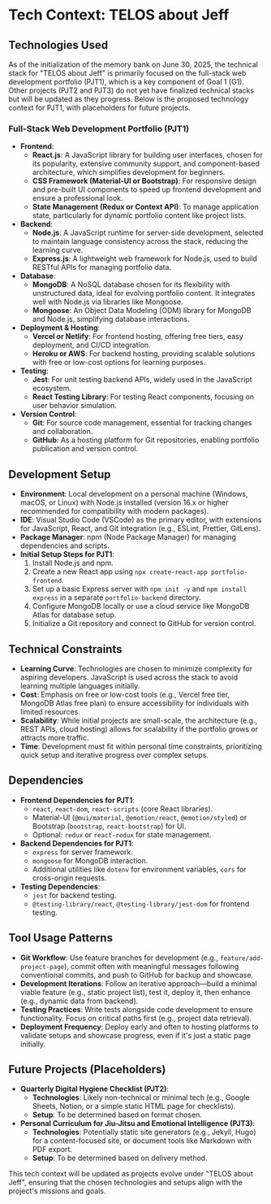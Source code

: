 # Tech Context: TELOS about Jeff

## Technologies Used

As of the initialization of the memory bank on June 30, 2025, the technical stack for "TELOS about Jeff" is primarily
focused on the full-stack web development portfolio (PJT1), which is a key component of Goal 1 (G1). Other projects
(PJT2 and PJT3) do not yet have finalized technical stacks but will be updated as they progress. Below is the proposed
technology context for PJT1, with placeholders for future projects.

### Full-Stack Web Development Portfolio (PJT1)

- **Frontend**:
  - **React.js**: A JavaScript library for building user interfaces, chosen for its popularity, extensive community
    support, and component-based architecture, which simplifies development for beginners.
  - **CSS Framework (Material-UI or Bootstrap)**: For responsive design and pre-built UI components to speed up frontend
    development and ensure a professional look.
  - **State Management (Redux or Context API)**: To manage application state, particularly for dynamic portfolio content
    like project lists.
- **Backend**:
  - **Node.js**: A JavaScript runtime for server-side development, selected to maintain language consistency across the
    stack, reducing the learning curve.
  - **Express.js**: A lightweight web framework for Node.js, used to build RESTful APIs for managing portfolio data.
- **Database**:
  - **MongoDB**: A NoSQL database chosen for its flexibility with unstructured data, ideal for evolving portfolio
    content. It integrates well with Node.js via libraries like Mongoose.
  - **Mongoose**: An Object Data Modeling (ODM) library for MongoDB and Node.js, simplifying database interactions.
- **Deployment & Hosting**:
  - **Vercel or Netlify**: For frontend hosting, offering free tiers, easy deployment, and CI/CD integration.
  - **Heroku or AWS**: For backend hosting, providing scalable solutions with free or low-cost options for learning
    purposes.
- **Testing**:
  - **Jest**: For unit testing backend APIs, widely used in the JavaScript ecosystem.
  - **React Testing Library**: For testing React components, focusing on user behavior simulation.
- **Version Control**:
  - **Git**: For source code management, essential for tracking changes and collaboration.
  - **GitHub**: As a hosting platform for Git repositories, enabling portfolio publication and version control.

## Development Setup

- **Environment**: Local development on a personal machine (Windows, macOS, or Linux) with Node.js installed (version
  16.x or higher recommended for compatibility with modern packages).
- **IDE**: Visual Studio Code (VSCode) as the primary editor, with extensions for JavaScript, React, and Git integration
  (e.g., ESLint, Prettier, GitLens).
- **Package Manager**: npm (Node Package Manager) for managing dependencies and scripts.
- **Initial Setup Steps for PJT1**:
  1. Install Node.js and npm.
  2. Create a new React app using `npx create-react-app portfolio-frontend`.
  3. Set up a basic Express server with `npm init -y` and `npm install express` in a separate `portfolio-backend`
     directory.
  4. Configure MongoDB locally or use a cloud service like MongoDB Atlas for database setup.
  5. Initialize a Git repository and connect to GitHub for version control.

## Technical Constraints

- **Learning Curve**: Technologies are chosen to minimize complexity for aspiring developers. JavaScript is used across
  the stack to avoid learning multiple languages initially.
- **Cost**: Emphasis on free or low-cost tools (e.g., Vercel free tier, MongoDB Atlas free plan) to ensure accessibility
  for individuals with limited resources.
- **Scalability**: While initial projects are small-scale, the architecture (e.g., REST APIs, cloud hosting) allows for
  scalability if the portfolio grows or attracts more traffic.
- **Time**: Development must fit within personal time constraints, prioritizing quick setup and iterative progress over
  complex setups.

## Dependencies

- **Frontend Dependencies for PJT1**:
  - `react`, `react-dom`, `react-scripts` (core React libraries).
  - Material-UI (`@mui/material`, `@emotion/react`, `@emotion/styled`) or Bootstrap (`bootstrap`, `react-bootstrap`) for
    UI.
  - Optional: `redux` or `react-redux` for state management.
- **Backend Dependencies for PJT1**:
  - `express` for server framework.
  - `mongoose` for MongoDB interaction.
  - Additional utilities like `dotenv` for environment variables, `cors` for cross-origin requests.
- **Testing Dependencies**:
  - `jest` for backend testing.
  - `@testing-library/react`, `@testing-library/jest-dom` for frontend testing.

## Tool Usage Patterns

- **Git Workflow**: Use feature branches for development (e.g., `feature/add-project-page`), commit often with
  meaningful messages following conventional commits, and push to GitHub for backup and showcase.
- **Development Iterations**: Follow an iterative approach—build a minimal viable feature (e.g., static project list),
  test it, deploy it, then enhance (e.g., dynamic data from backend).
- **Testing Practices**: Write tests alongside code development to ensure functionality. Focus on critical paths first
  (e.g., project data retrieval).
- **Deployment Frequency**: Deploy early and often to hosting platforms to validate setups and showcase progress, even
  if it's just a static page initially.

## Future Projects (Placeholders)

- **Quarterly Digital Hygiene Checklist (PJT2)**:
  - **Technologies**: Likely non-technical or minimal tech (e.g., Google Sheets, Notion, or a simple static HTML page
    for checklists).
  - **Setup**: To be determined based on format chosen.
- **Personal Curriculum for Jiu-Jitsu and Emotional Intelligence (PJT3)**:
  - **Technologies**: Potentially static site generators (e.g., Jekyll, Hugo) for a content-focused site, or document
    tools like Markdown with PDF export.
  - **Setup**: To be determined based on delivery method.

This tech context will be updated as projects evolve under "TELOS about Jeff", ensuring that the chosen technologies and
setups align with the project's missions and goals.
